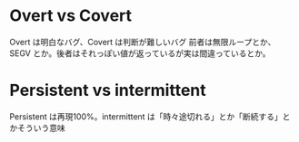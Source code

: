 # Overt vs Covert
Overt は明白なバグ、Covert は判断が難しいバグ
前者は無限ループとか、SEGV とか。後者はそれっぽい値が返っているが実は間違っているとか。

# Persistent vs intermittent
Persistent は再現100%。intermittent は「時々途切れる」とか「断続する」とかそういう意味
